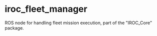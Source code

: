 # iroc_fleet_manager 
ROS node for handling fleet mission execution, part of the "IROC_Core" package.
